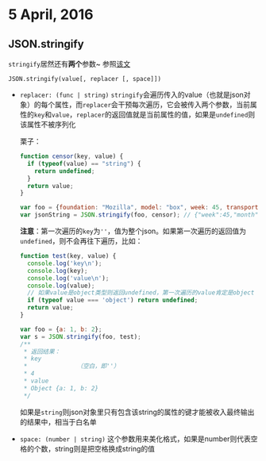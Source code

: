 # 5 April, 2016

## JSON.stringify

`stringify`居然还有**两个**参数~ 参照[该文](https://developer.mozilla.org/zh-CN/docs/Web/JavaScript/Guide/Using_native_JSON#The_replacer_parameter)

`JSON.stringify(value[, replacer [, space]])`  

- `replacer: (func | string)` `stringify`会遍历传入的value（也就是json对象）的每个属性，而`replacer`会干预每次遍历，它会被传入两个参数，当前属性的`key`和`value`，`replacer`的返回值就是当前属性的值，如果是`undefined`则该属性不被序列化

	栗子：
	
	```js
	function censor(key, value) {
	  if (typeof(value) == "string") {
	    return undefined;
	  }
	  return value;
	}
	
	var foo = {foundation: "Mozilla", model: "box", week: 45, transport: "car", month: 7};
	var jsonString = JSON.stringify(foo, censor); // {"week":45,"month":7}
	```
	
	**注意**：第一次遍历的`key`为`''`，值为整个json。如果第一次遍历的返回值为`undefined`，则不会再往下遍历，比如：
	
	```js
	function test(key, value) {
	  console.log('key\n');
	  console.log(key);
	  console.log('value\n');
	  console.log(value);
	  // 如果value是object类型则返回undefined，第一次遍历的value肯定是object
	  if (typeof value === 'object') return undefined;
	  return value;
	}
	
	var foo = {a: 1, b: 2}; 
	var s = JSON.stringify(foo, test);
	/**
	 * 返回结果：
	 * key
   	 * 				（空白，即''）
	 * 4 
	 * value
	 * Object {a: 1, b: 2}
	 */
	```
	
	如果是`string`则json对象里只有包含该string的属性的键才能被收入最终输出的结果中，相当于白名单

- `space: (number | string)` 这个参数用来美化格式，如果是number则代表空格的个数，string则是把空格换成string的值